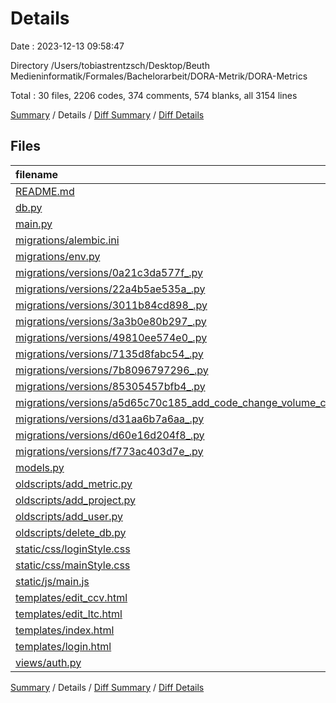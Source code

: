 # Details

Date : 2023-12-13 09:58:47

Directory /Users/tobiastrentzsch/Desktop/Beuth Medieninformatik/Formales/Bachelorarbeit/DORA-Metrik/DORA-Metrics

Total : 30 files,  2206 codes, 374 comments, 574 blanks, all 3154 lines

[Summary](results.md) / Details / [Diff Summary](diff.md) / [Diff Details](diff-details.md)

## Files
| filename | language | code | comment | blank | total |
| :--- | :--- | ---: | ---: | ---: | ---: |
| [README.md](/README.md) | Markdown | 14 | 0 | 11 | 25 |
| [db.py](/db.py) | Python | 2 | 0 | 2 | 4 |
| [main.py](/main.py) | Python | 339 | 82 | 117 | 538 |
| [migrations/alembic.ini](/migrations/alembic.ini) | Ini | 38 | 0 | 13 | 51 |
| [migrations/env.py](/migrations/env.py) | Python | 54 | 34 | 26 | 114 |
| [migrations/versions/0a21c3da577f_.py](/migrations/versions/0a21c3da577f_.py) | Python | 12 | 12 | 9 | 33 |
| [migrations/versions/22a4b5ae535a_.py](/migrations/versions/22a4b5ae535a_.py) | Python | 14 | 12 | 9 | 35 |
| [migrations/versions/3011b84cd898_.py](/migrations/versions/3011b84cd898_.py) | Python | 24 | 12 | 7 | 43 |
| [migrations/versions/3a3b0e80b297_.py](/migrations/versions/3a3b0e80b297_.py) | Python | 14 | 12 | 9 | 35 |
| [migrations/versions/49810ee574e0_.py](/migrations/versions/49810ee574e0_.py) | Python | 20 | 12 | 7 | 39 |
| [migrations/versions/7135d8fabc54_.py](/migrations/versions/7135d8fabc54_.py) | Python | 16 | 12 | 7 | 35 |
| [migrations/versions/7b8096797296_.py](/migrations/versions/7b8096797296_.py) | Python | 16 | 12 | 9 | 37 |
| [migrations/versions/85305457bfb4_.py](/migrations/versions/85305457bfb4_.py) | Python | 16 | 12 | 9 | 37 |
| [migrations/versions/a5d65c70c185_add_code_change_volume_column.py](/migrations/versions/a5d65c70c185_add_code_change_volume_column.py) | Python | 12 | 12 | 9 | 33 |
| [migrations/versions/d31aa6b7a6aa_.py](/migrations/versions/d31aa6b7a6aa_.py) | Python | 32 | 12 | 9 | 53 |
| [migrations/versions/d60e16d204f8_.py](/migrations/versions/d60e16d204f8_.py) | Python | 14 | 12 | 9 | 35 |
| [migrations/versions/f773ac403d7e_.py](/migrations/versions/f773ac403d7e_.py) | Python | 19 | 12 | 7 | 38 |
| [models.py](/models.py) | Python | 49 | 1 | 9 | 59 |
| [oldscripts/add_metric.py](/oldscripts/add_metric.py) | Python | 38 | 2 | 9 | 49 |
| [oldscripts/add_project.py](/oldscripts/add_project.py) | Python | 16 | 0 | 5 | 21 |
| [oldscripts/add_user.py](/oldscripts/add_user.py) | Python | 16 | 0 | 5 | 21 |
| [oldscripts/delete_db.py](/oldscripts/delete_db.py) | Python | 30 | 0 | 7 | 37 |
| [static/css/loginStyle.css](/static/css/loginStyle.css) | CSS | 63 | 0 | 7 | 70 |
| [static/css/mainStyle.css](/static/css/mainStyle.css) | CSS | 175 | 9 | 33 | 217 |
| [static/js/main.js](/static/js/main.js) | JavaScript | 578 | 55 | 103 | 736 |
| [templates/edit_ccv.html](/templates/edit_ccv.html) | HTML | 32 | 1 | 9 | 42 |
| [templates/edit_ltc.html](/templates/edit_ltc.html) | HTML | 52 | 3 | 12 | 67 |
| [templates/index.html](/templates/index.html) | HTML | 375 | 37 | 83 | 495 |
| [templates/login.html](/templates/login.html) | HTML | 87 | 4 | 14 | 105 |
| [views/auth.py](/views/auth.py) | Python | 39 | 2 | 9 | 50 |

[Summary](results.md) / Details / [Diff Summary](diff.md) / [Diff Details](diff-details.md)